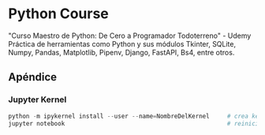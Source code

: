 # Python Course

"Curso Maestro de Python: De Cero a Programador Todoterreno" - Udemy <br>
Práctica de herramientas como Python y sus módulos Tkinter, SQLite, Numpy, Pandas, Matplotlib, Pipenv, Django, FastAPI, Bs4, entre otros.

## Apéndice

### Jupyter Kernel
```python
python -m ipykernel install --user --name=NombreDelKernel     # crea kernel nuevo
jupyter notebook                                              # reinicia el servidor
```